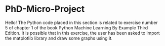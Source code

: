 # PhD-Micro-Project
Hello!
The Python code placed in this section is related to exercise number 5 of chapter 1 of the book Python Machine Learning By Example Third Edition.
It is possible that in this exercise, the user has been asked to import the matplotlib library and draw some graphs using it.
